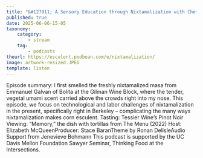 ```yaml
---
title: "&#127911; A Sensory Education through Nixtamalization with Chef Emmanuel Galvan"
published: true
date: 2025-06-06-15-05
taxonomy:
    category:
        - stream
    tag:
        - podcasts
theurl: https://esculent.podbean.com/e/nixtamalization/
image: artwork-resized.JPEG
template: listen
---
```


Episode summary: I first smelled the freshly nixtamalized masa from Emmanuel Galvan of Bolita at the Gilman Wine Block, where the tender, vegetal umami scent carried above the crowds right into my nose. This episode, we focus on technological and labor challenges of nixtamalization in the present, specifically right in Berkeley &ndash; complicating the many ways nixtamalization makes corn esculent. Tasting: Tessier Wine&rsquo;s Pinot Noir Viewing: &ldquo;Memory,&rdquo; the dish with tortillas from The Menu (2022) Host: Elizabeth McQueenProducer: Stace BaranTheme by Ronan DelisleAudio Support from Jenevieve Bohmann This podcast is supported by the UC Davis Mellon Foundation Sawyer Seminar, Thinking Food at the Intersections.
